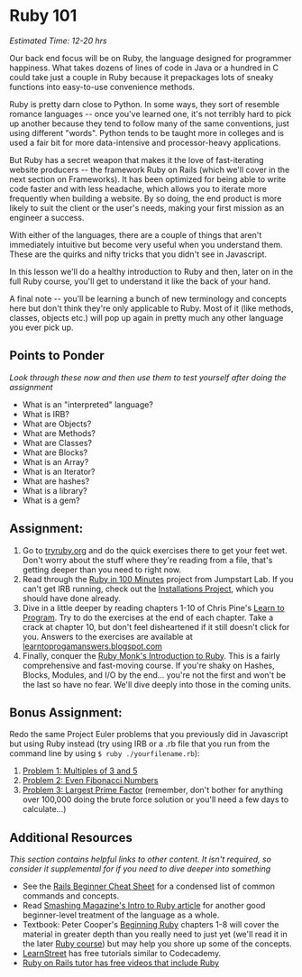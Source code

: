 # Ruby 101
*Estimated Time: 12-20 hrs*

Our back end focus will be on Ruby, the language designed for programmer happiness.  What takes dozens of lines of code in Java or a hundred in C could take just a couple in Ruby because it prepackages lots of sneaky functions into easy-to-use convenience methods.  

Ruby is pretty darn close to Python.  In some ways, they sort of resemble romance languages -- once you've learned one, it's not terribly hard to pick up another because they tend to follow many of the same conventions, just using different "words".  Python tends to be taught more in colleges and is used a fair bit for more data-intensive and processor-heavy applications.  

But Ruby has a secret weapon that makes it the love of fast-iterating website producers -- the framework Ruby on Rails (which we'll cover in the next section on Frameworks). It has been optimized for being able to write code faster and with less headache, which allows you to iterate more frequently when building a website.  By so doing, the end product is more likely to suit the client or the user's needs, making your first mission as an engineer a success.

With either of the languages, there are a couple of things that aren't immediately intuitive but become very useful when you understand them.  These are the quirks and nifty tricks that you didn't see in Javascript.  

In this lesson we'll do a healthy introduction to Ruby and then, later on in the full Ruby course, you'll get to understand it like the back of your hand.

A final note -- you'll be learning a bunch of new terminology and concepts here but don't think they're only applicable to Ruby.  Most of it (like methods, classes, objects etc.) will pop up again in pretty much any other language you ever pick up.

## Points to Ponder

*Look through these now and then use them to test yourself after doing the assignment*

* What is an "interpreted" language?
* What is IRB?
* What are Objects?
* What are Methods?
* What are Classes?
* What are Blocks?
* What is an Array?
* What is an Iterator?
* What are hashes?
* What is a library?
* What is a gem?

## Assignment:
1. Go to [tryruby.org](http://tryruby.org) and do the quick exercises there to get your feet wet.  Don't worry about the stuff where they're reading from a file, that's getting deeper than you need to right now.
2. Read through the [Ruby in 100 Minutes](http://tutorials.jumpstartlab.com/projects/ruby_in_100_minutes.html) project from Jumpstart Lab.  If you can't get IRB running, check out the [Installations Project](/web-development-101/installations), which you should have done already.
3. Dive in a little deeper by reading chapters 1-10 of Chris Pine's [Learn to Program](http://pine.fm/LearnToProgram/?Chapter=00).  Try to do the exercises at the end of each chapter.  Take a crack at chapter 10, but don't feel disheartened if it still doesn't click for you.  Answers to the exercises are available at [learntoprogamanswers.blogspot.com](http://learntoprogramanswers.blogspot.com/)
4. Finally, conquer the [Ruby Monk's Introduction to Ruby](http://rubymonk.com/learning/books/1).  This is a fairly comprehensive and fast-moving course.  If you're shaky on Hashes, Blocks, Modules, and I/O by the end... you're not the first and won't be the last so have no fear.  We'll dive deeply into those in the coming units.

## Bonus Assignment:

Redo the same Project Euler problems that you previously did in Javascript but using Ruby instead (try using IRB or a .rb file that you run from the command line by using `$ ruby ./yourfilename.rb`):

1. [Problem 1: Multiples of 3 and 5](http://projecteuler.net/problem=1)
2. [Problem 2: Even Fibonacci Numbers](http://projecteuler.net/problem=2)
3. [Problem 3: Largest Prime Factor](http://projecteuler.net/problem=3) (remember, don't bother for anything over 100,000 doing the brute force solution or you'll need a few days to calculate...)

## Additional Resources

*This section contains helpful links to other content. It isn't required, so consider it supplemental for if you need to dive deeper into something*

* See the [Rails Beginner Cheat Sheet](http://pragtob.github.io/rails-beginner-cheatsheet/index.html) for a condensed list of common commands and concepts.
* Read [Smashing Magazine's Intro to Ruby article](http://coding.smashingmagazine.com/2012/05/24/beginners-guide-ruby/) for another good beginner-level treatment of the language as a whole.
* Textbook: Peter Cooper's [Beginning Ruby](http://www.amazon.com/books/dp/1590597664) chapters 1-8 will cover the material in greater depth than you really need to just yet (we'll read it in the later [Ruby course](/ruby-programming)) but may help you shore up some of the concepts.
* [LearnStreet](http://learnstreet.com) has free tutorials similar to Codecademy.
* [Ruby on Rails tutor has free videos that include Ruby](http://rubyonrailstutor.github.io/)
